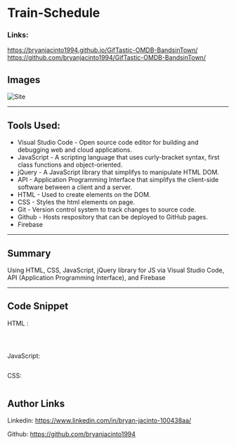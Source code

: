 # Train-Schedule
### Links: 
https://bryanjacinto1994.github.io/GifTastic-OMDB-BandsinTown/
<br>
https://github.com/bryanjacinto1994/GifTastic-OMDB-BandsinTown/


## Images

![Site](assets/images/GifTastic.png)


<hr>

## Tools Used:

* Visual Studio Code - Open source code editor for building and debugging web and cloud applications.
* JavaScript - A scripting language that uses curly-bracket syntax, first class functions and object-oriented.
* jQuery - A JavaScript library that simplifys to manipulate HTML DOM.
* API - Application Programming Interface that simplifys the client-side software between a client and a server.
* HTML - Used to create elements on the DOM.
* CSS - Styles the html elements on page. 
* Git - Version control system to track changes to source code.
* Github - Hosts respository that can be deployed to GitHub pages.
* Firebase 


<hr>

## Summary

Using HTML, CSS, JavaScript, jQuery library for JS via Visual Studio Code, API (Application Programming Interface), and Firebase

<hr>

## Code Snippet

HTML :
```html

 
```
JavaScript: 

``` 

```
CSS:
```

```


## Author Links
Linkedin: https://www.linkedin.com/in/bryan-jacinto-100438aa/

Github:
https://github.com/bryanjacinto1994


